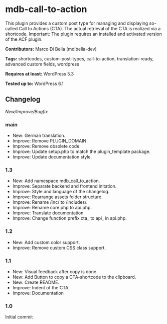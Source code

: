 # mdb-call-to-action
This plugin provides a custom post type for managing and displaying so-called Call to Actions (CTA).
The actual retrieval of the CTA is realized via a shortcode.
Important: The plugin requires an installed and activated version of the ACF plugin.

__Contributors:__ Marco Di Bella (mdibella-dev)

__Tags:__  shortcodes, custom-post-types, call-to-action, translation-ready, advanced custom fields, wordpress

__Requires at least:__ WordPress 5.3

__Tested up to:__ WordPress 6.1


## Changelog
*New/Improve/Bugfix*


### main
* New: German translation.
* Improve: Remove PLUGIN_DOMAIN.
* Improve: Remove obsolete code.
* Improve: Update setup.php to match the plugin_template package.
* Improve: Update documentation style.


### 1.3
* New: Add namespace mdb_call_to_action.
* Improve: Separate backend and frontend initation.
* Improve: Style and language of the changelog.
* Improve: Rearrange assets folder structure.
* Improve: Rename /inc/ to /includes/.
* Improve: Rename core.php to api.php.
* Improve: Translate documentation.
* Improve: Change function prefix cta_ to api_ in api.php.


### 1.2
* New: Add custom color support.
* Improve: Remove custom CSS class support.


### 1.1
* New: Visual feedback after copy is done.
* New: Add Button to copy a CTA-shortcode to the clipboard.
* New: Create README.
* Improve: Indent of the CTA.
* Improve: Documentation


### 1.0
Initial commit
